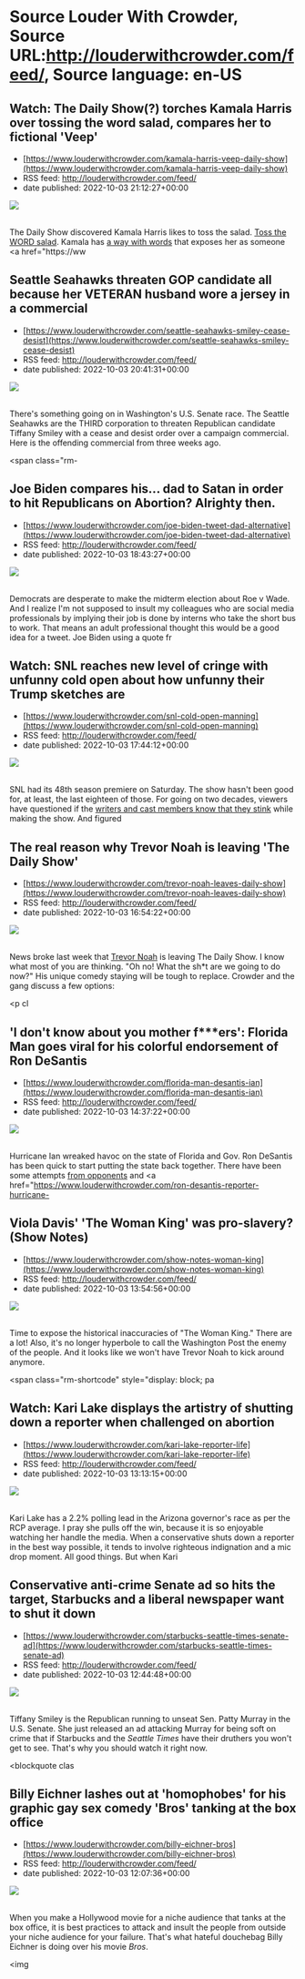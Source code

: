 # Source Louder With Crowder, Source URL:http://louderwithcrowder.com/feed/, Source language: en-US

## Watch: The Daily Show(?) torches Kamala Harris over tossing the word salad, compares her to fictional 'Veep'
 - [https://www.louderwithcrowder.com/kamala-harris-veep-daily-show](https://www.louderwithcrowder.com/kamala-harris-veep-daily-show)
 - RSS feed: http://louderwithcrowder.com/feed/
 - date published: 2022-10-03 21:12:27+00:00

<img src="https://www.louderwithcrowder.com/media-library/image.png?id=31856916&amp;width=1245&amp;height=700&amp;coordinates=0%2C0%2C0%2C118" /><br /><br /><p>The Daily Show discovered Kamala Harris likes to toss the salad. <a href="https://www.louderwithcrowder.com/kamal-harris-mail-in-voting" target="_blank">Toss the WORD salad</a>. Kamala has <a href="https://www.louderwithcrowder.com/kamala-harris-joy-reid" target="_blank">a way with words</a> that exposes her as someone <a href="https://ww

## Seattle Seahawks threaten GOP candidate all because her VETERAN husband wore a jersey in a commercial
 - [https://www.louderwithcrowder.com/seattle-seahawks-smiley-cease-desist](https://www.louderwithcrowder.com/seattle-seahawks-smiley-cease-desist)
 - RSS feed: http://louderwithcrowder.com/feed/
 - date published: 2022-10-03 20:41:31+00:00

<img src="https://www.louderwithcrowder.com/media-library/image.jpg?id=31856797&amp;width=1200&amp;height=600&amp;coordinates=0%2C0%2C0%2C198" /><br /><br /><p>There's something going on in Washington's U.S. Senate race. The Seattle Seahawks are the THIRD corporation to threaten Republican candidate Tiffany Smiley with a cease and desist order over a campaign commercial. Here is the offending commercial from three weeks ago.</p><p class="shortcode-media shortcode-media-youtube">
<span class="rm-

## Joe Biden compares his... dad to Satan in order to hit Republicans on Abortion? Alrighty then.
 - [https://www.louderwithcrowder.com/joe-biden-tweet-dad-alternative](https://www.louderwithcrowder.com/joe-biden-tweet-dad-alternative)
 - RSS feed: http://louderwithcrowder.com/feed/
 - date published: 2022-10-03 18:43:27+00:00

<img src="https://www.louderwithcrowder.com/media-library/image.png?id=31856342&amp;width=1200&amp;height=600&amp;coordinates=0%2C0%2C0%2C242" /><br /><br /><p>Democrats are desperate to make the midterm election about Roe v Wade. And I realize I'm not supposed to insult my colleagues who are social media professionals by implying their job is done by interns who take the short bus to work. That means an adult professional thought this would be a good idea for a tweet. Joe Biden using a quote fr

## Watch: SNL reaches new level of cringe with unfunny cold open about how unfunny their Trump sketches are
 - [https://www.louderwithcrowder.com/snl-cold-open-manning](https://www.louderwithcrowder.com/snl-cold-open-manning)
 - RSS feed: http://louderwithcrowder.com/feed/
 - date published: 2022-10-03 17:44:12+00:00

<img src="https://www.louderwithcrowder.com/media-library/image.png?id=31856036&amp;width=1200&amp;height=600&amp;coordinates=0%2C0%2C0%2C198" /><br /><br /><p>SNL had its 48th season premiere on Saturday. The show hasn't been good for, at least, the last eighteen of those. For going on two decades, viewers have questioned if the <a href="https://www.louderwithcrowder.com/rob-schneider-snl-over" target="_blank">writers and cast members know that they stink</a> while making the show. And figured 

## The real reason why Trevor Noah is leaving 'The Daily Show'
 - [https://www.louderwithcrowder.com/trevor-noah-leaves-daily-show](https://www.louderwithcrowder.com/trevor-noah-leaves-daily-show)
 - RSS feed: http://louderwithcrowder.com/feed/
 - date published: 2022-10-03 16:54:22+00:00

<img src="https://www.louderwithcrowder.com/media-library/image.png?id=31855847&amp;width=1200&amp;height=600&amp;coordinates=0%2C0%2C0%2C298" /><br /><br /><p>News broke last week that <a href="https://www.louderwithcrowder.com/search/?q=trevor+noah" target="_blank">Trevor Noah</a> is leaving The Daily Show. I know what most of you are thinking. "Oh no! What the sh*t are we going to do now?" His unique comedy staying will be tough to replace. Crowder and the gang discuss a few options:</p><p cl

## 'I don't know about you mother f***ers': Florida Man goes viral for his colorful endorsement of Ron DeSantis
 - [https://www.louderwithcrowder.com/florida-man-desantis-ian](https://www.louderwithcrowder.com/florida-man-desantis-ian)
 - RSS feed: http://louderwithcrowder.com/feed/
 - date published: 2022-10-03 14:37:22+00:00

<img src="https://www.louderwithcrowder.com/media-library/image.png?id=31855186&amp;width=1200&amp;height=600&amp;coordinates=0%2C0%2C0%2C429" /><br /><br /><p>Hurricane Ian wreaked havoc on the state of Florida and Gov. Ron DeSantis has been quick to start putting the state back together. There have been some attempts <a href="https://www.louderwithcrowder.com/ron-desantis-looting" target="_blank">from opponents</a> and <a href="https://www.louderwithcrowder.com/ron-desantis-reporter-hurricane-

## Viola Davis' 'The Woman King' was pro-slavery? (Show Notes)
 - [https://www.louderwithcrowder.com/show-notes-woman-king](https://www.louderwithcrowder.com/show-notes-woman-king)
 - RSS feed: http://louderwithcrowder.com/feed/
 - date published: 2022-10-03 13:54:56+00:00

<img src="https://www.louderwithcrowder.com/media-library/image.jpg?id=31855034&amp;width=1200&amp;height=600&amp;coordinates=0%2C0%2C0%2C120" /><br /><br /><p>Time to expose the historical inaccuracies of "The Woman King." There are a lot! Also, it's no longer hyperbole to call the Washington Post the enemy of the people. And it looks like we won't have Trevor Noah to kick around anymore.</p><p class="shortcode-media shortcode-media-youtube">
<span class="rm-shortcode" style="display: block; pa

## Watch: Kari Lake displays the artistry of shutting down a reporter when challenged on abortion
 - [https://www.louderwithcrowder.com/kari-lake-reporter-life](https://www.louderwithcrowder.com/kari-lake-reporter-life)
 - RSS feed: http://louderwithcrowder.com/feed/
 - date published: 2022-10-03 13:13:15+00:00

<img src="https://www.louderwithcrowder.com/media-library/image.png?id=31854840&amp;width=1200&amp;height=600&amp;coordinates=0%2C0%2C0%2C200" /><br /><br /><p>Kari Lake has a 2.2% polling lead in the Arizona governor's race as per the RCP average. I pray she pulls off the win, because it is so enjoyable watching her handle the media. When a conservative shuts down a reporter in the best way possible, it tends to involve righteous indignation and a mic drop moment. All good things. But when Kari

## Conservative anti-crime Senate ad so hits the target, Starbucks and a liberal newspaper want to shut it down
 - [https://www.louderwithcrowder.com/starbucks-seattle-times-senate-ad](https://www.louderwithcrowder.com/starbucks-seattle-times-senate-ad)
 - RSS feed: http://louderwithcrowder.com/feed/
 - date published: 2022-10-03 12:44:48+00:00

<img src="https://www.louderwithcrowder.com/media-library/image.png?id=31854731&amp;width=1200&amp;height=600&amp;coordinates=0%2C0%2C0%2C383" /><br /><br /><p>Tiffany Smiley is the Republican running to unseat Sen. Patty Murray in the U.S. Senate. She just released an ad attacking Murray for being soft on crime that if Starbucks and the <em>Seattle Times</em> have their druthers you won't get to see. That's why you should watch it right now.</p><div class="rm-embed embed-media"><blockquote clas

## Billy Eichner lashes out at 'homophobes' for his graphic gay sex comedy 'Bros' tanking at the box office
 - [https://www.louderwithcrowder.com/billy-eichner-bros](https://www.louderwithcrowder.com/billy-eichner-bros)
 - RSS feed: http://louderwithcrowder.com/feed/
 - date published: 2022-10-03 12:07:36+00:00

<img src="https://www.louderwithcrowder.com/media-library/image.jpg?id=31854619&amp;width=1200&amp;height=600&amp;coordinates=0%2C64%2C0%2C134" /><br /><br /><p>When you make a Hollywood movie for a niche audience that tanks at the box office, it is best practices to attack and insult the people from outside your niche audience for your failure. That's what hateful douchebag Billy Eichner is doing over his movie <em>Bros</em>.</p><p class="shortcode-media shortcode-media-rebelmouse-image">
<img 

